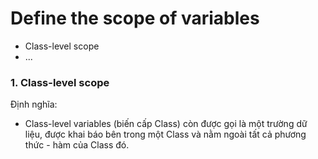 # Define the scope of variables

  - Class-level scope
  - ...
  
### 1. Class-level scope

Định nghĩa:
- Class-level variables (biến cấp Class) còn được gọi là một trường dữ liệu, được khai báo bên trong một Class và nằm ngoài tất cả phương thức - hàm của Class đó.
 
  
  
